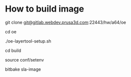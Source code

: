 How to build image
==================

git clone git@gitlab.webdev.prusa3d.com:22443/hw/a64/oe

cd oe

./oe-layertool-setup.sh

cd build

source conf/setenv

bitbake sla-image